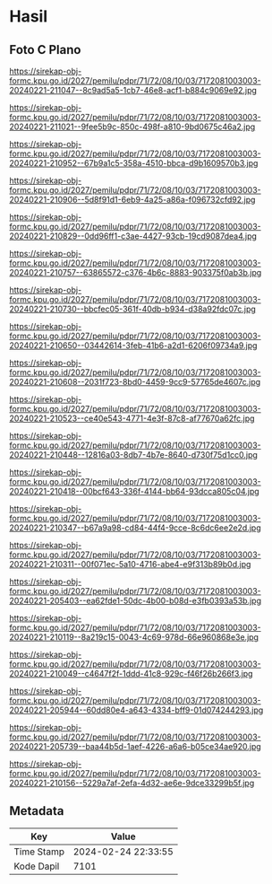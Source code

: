 # Hasil

## Foto C Plano

https://sirekap-obj-formc.kpu.go.id/2027/pemilu/pdpr/71/72/08/10/03/7172081003003-20240221-211047--8c9ad5a5-1cb7-46e8-acf1-b884c9069e92.jpg

https://sirekap-obj-formc.kpu.go.id/2027/pemilu/pdpr/71/72/08/10/03/7172081003003-20240221-211021--9fee5b9c-850c-498f-a810-9bd0675c46a2.jpg

https://sirekap-obj-formc.kpu.go.id/2027/pemilu/pdpr/71/72/08/10/03/7172081003003-20240221-210952--67b9a1c5-358a-4510-bbca-d9b1609570b3.jpg

https://sirekap-obj-formc.kpu.go.id/2027/pemilu/pdpr/71/72/08/10/03/7172081003003-20240221-210906--5d8f91d1-6eb9-4a25-a86a-f096732cfd92.jpg

https://sirekap-obj-formc.kpu.go.id/2027/pemilu/pdpr/71/72/08/10/03/7172081003003-20240221-210829--0dd96ff1-c3ae-4427-93cb-19cd9087dea4.jpg

https://sirekap-obj-formc.kpu.go.id/2027/pemilu/pdpr/71/72/08/10/03/7172081003003-20240221-210757--63865572-c376-4b6c-8883-903375f0ab3b.jpg

https://sirekap-obj-formc.kpu.go.id/2027/pemilu/pdpr/71/72/08/10/03/7172081003003-20240221-210730--bbcfec05-361f-40db-b934-d38a92fdc07c.jpg

https://sirekap-obj-formc.kpu.go.id/2027/pemilu/pdpr/71/72/08/10/03/7172081003003-20240221-210650--03442614-3feb-41b6-a2d1-6206f09734a9.jpg

https://sirekap-obj-formc.kpu.go.id/2027/pemilu/pdpr/71/72/08/10/03/7172081003003-20240221-210608--2031f723-8bd0-4459-9cc9-57765de4607c.jpg

https://sirekap-obj-formc.kpu.go.id/2027/pemilu/pdpr/71/72/08/10/03/7172081003003-20240221-210523--ce40e543-4771-4e3f-87c8-af77670a62fc.jpg

https://sirekap-obj-formc.kpu.go.id/2027/pemilu/pdpr/71/72/08/10/03/7172081003003-20240221-210448--12816a03-8db7-4b7e-8640-d730f75d1cc0.jpg

https://sirekap-obj-formc.kpu.go.id/2027/pemilu/pdpr/71/72/08/10/03/7172081003003-20240221-210418--00bcf643-336f-4144-bb64-93dcca805c04.jpg

https://sirekap-obj-formc.kpu.go.id/2027/pemilu/pdpr/71/72/08/10/03/7172081003003-20240221-210347--b67a9a98-cd84-44f4-9cce-8c6dc6ee2e2d.jpg

https://sirekap-obj-formc.kpu.go.id/2027/pemilu/pdpr/71/72/08/10/03/7172081003003-20240221-210311--00f071ec-5a10-4716-abe4-e9f313b89b0d.jpg

https://sirekap-obj-formc.kpu.go.id/2027/pemilu/pdpr/71/72/08/10/03/7172081003003-20240221-205403--ea62fde1-50dc-4b00-b08d-e3fb0393a53b.jpg

https://sirekap-obj-formc.kpu.go.id/2027/pemilu/pdpr/71/72/08/10/03/7172081003003-20240221-210119--8a219c15-0043-4c69-978d-66e960868e3e.jpg

https://sirekap-obj-formc.kpu.go.id/2027/pemilu/pdpr/71/72/08/10/03/7172081003003-20240221-210049--c4647f2f-1ddd-41c8-929c-f46f26b266f3.jpg

https://sirekap-obj-formc.kpu.go.id/2027/pemilu/pdpr/71/72/08/10/03/7172081003003-20240221-205944--60dd80e4-a643-4334-bff9-01d074244293.jpg

https://sirekap-obj-formc.kpu.go.id/2027/pemilu/pdpr/71/72/08/10/03/7172081003003-20240221-205739--baa44b5d-1aef-4226-a6a6-b05ce34ae920.jpg

https://sirekap-obj-formc.kpu.go.id/2027/pemilu/pdpr/71/72/08/10/03/7172081003003-20240221-210156--5229a7af-2efa-4d32-ae6e-9dce33299b5f.jpg


## Metadata

| Key        | Value               |
| ---------- | ------------------- |
| Time Stamp | 2024-02-24 22:33:55 |
| Kode Dapil | 7101                |



